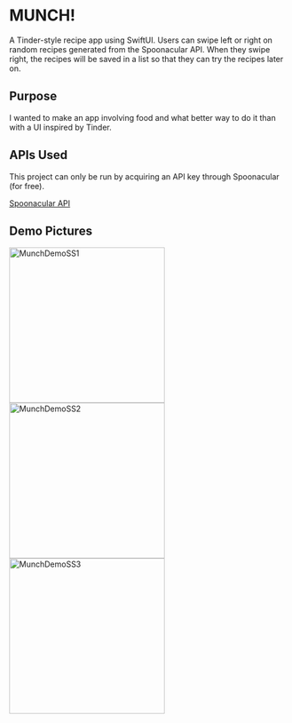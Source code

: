 # MUNCH!

A Tinder-style recipe app using SwiftUI. Users can swipe left or right on random recipes generated from the Spoonacular API. 
When they swipe right, the recipes will be saved in a list so that they can try the recipes later on.

## Purpose

I wanted to make an app involving food and what better way to do it than with a UI inspired by Tinder.

## APIs Used

This project can only be run by acquiring an API key through Spoonacular (for free).

[Spoonacular API](https://spoonacular.com/food-api/)

## Demo Pictures

<div class="flex hstack">
<img width="280" alt="MunchDemoSS1" src="https://user-images.githubusercontent.com/64823305/138618945-bdf233b5-578b-4308-adfc-10586ef16292.jpeg">
<img width="280" alt="MunchDemoSS2" src="https://user-images.githubusercontent.com/64823305/138618951-96074759-c5c8-4e15-bd45-5dbf54ccbff9.jpeg">
<img width="280" alt="MunchDemoSS3" src="https://user-images.githubusercontent.com/64823305/138618954-8d524ab7-bb8d-4069-ba22-a8e66cedfc52.jpeg">
</div>
